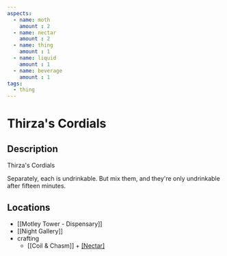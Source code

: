 ```yaml
---
aspects: 
  - name: moth
    amount : 2
  - name: nectar
    amount : 2
  - name: thing
    amount : 1
  - name: liquid
    amount : 1
  - name: beverage
    amount : 1
tags:
  - thing
---
```


# Thirza's Cordials

## Description
Thirza's Cordials

Separately, each is undrinkable. But mix them, and they're only undrinkable after fifteen minutes.
## Locations
- [[Motley Tower - Dispensary]]
- [[Night Gallery]]
- crafting 
	- [[Coil & Chasm]] + [[Nectar]](5)